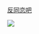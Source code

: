 [反同恋吧](https://tieba.baidu.com/f?dyTabStr=MCw2LDIsMyw0LDUsMSw3LDgsOQ%3D%3D&fr=ala0&kw=%B7%B4%CD%AC%C1%B5&tpl=5)

![](https://picture-bed-1301848969.cos.ap-shanghai.myqcloud.com/20220705222205.png)
